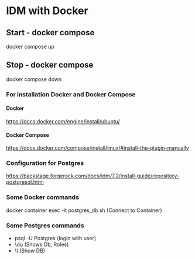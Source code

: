 # IDM with Docker

## Start - docker compose
docker compose up
## Stop - docker compose
docker compose down

### For installation Docker and Docker Compose
#### Docker
https://docs.docker.com/engine/install/ubuntu/

#### Docker Compose
https://docs.docker.com/compose/install/linux/#install-the-plugin-manually

### Configuration for Postgres
https://backstage.forgerock.com/docs/idm/7.2/install-guide/repository-postgresql.html


### Some Docker commands
docker container exec -it postgres_db sh (Connect to Container)

### Some Postgres commands
 - psql -U Postgres (login with user)
 - \du (Shows Db, Roles)
 - \l (Show DB)

